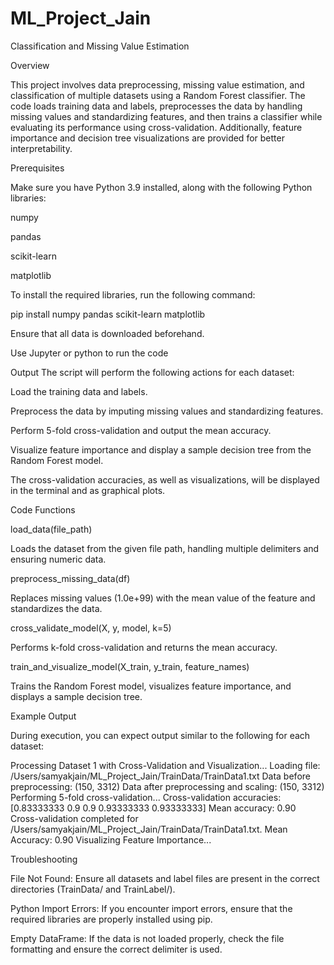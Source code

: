 # ML_Project_Jain
 Classification and Missing Value Estimation


Overview

This project involves data preprocessing, missing value estimation, and classification of multiple datasets using a Random Forest classifier. The code loads training data and labels, preprocesses the data by handling missing values and standardizing features, and then trains a classifier while evaluating its performance using cross-validation. Additionally, feature importance and decision tree visualizations are provided for better interpretability.

Prerequisites

Make sure you have Python 3.9 installed, along with the following Python libraries:

numpy

pandas

scikit-learn

matplotlib

To install the required libraries, run the following command:

pip install numpy pandas scikit-learn matplotlib



Ensure that all data is downloaded beforehand.


Use Jupyter or python to run the code


Output
The script will perform the following actions for each dataset:

Load the training data and labels.

Preprocess the data by imputing missing values and standardizing features.

Perform 5-fold cross-validation and output the mean accuracy.

Visualize feature importance and display a sample decision tree from the Random Forest model.

The cross-validation accuracies, as well as visualizations, will be displayed in the terminal and as graphical plots.

Code Functions

load_data(file_path)

Loads the dataset from the given file path, handling multiple delimiters and ensuring numeric data.

preprocess_missing_data(df)

Replaces missing values (1.0e+99) with the mean value of the feature and standardizes the data.

cross_validate_model(X, y, model, k=5)

Performs k-fold cross-validation and returns the mean accuracy.

train_and_visualize_model(X_train, y_train, feature_names)

Trains the Random Forest model, visualizes feature importance, and displays a sample decision tree.

Example Output

During execution, you can expect output similar to the following for each dataset:

Processing Dataset 1 with Cross-Validation and Visualization...
Loading file: /Users/samyakjain/ML_Project_Jain/TrainData/TrainData1.txt
Data before preprocessing: (150, 3312)
Data after preprocessing and scaling: (150, 3312)
Performing 5-fold cross-validation...
Cross-validation accuracies: [0.83333333 0.9        0.9        0.93333333 0.93333333]
Mean accuracy: 0.90
Cross-validation completed for /Users/samyakjain/ML_Project_Jain/TrainData/TrainData1.txt. Mean Accuracy: 0.90
Visualizing Feature Importance...

Troubleshooting

File Not Found: Ensure all datasets and label files are present in the correct directories (TrainData/ and TrainLabel/).

Python Import Errors: If you encounter import errors, ensure that the required libraries are properly installed using pip.

Empty DataFrame: If the data is not loaded properly, check the file formatting and ensure the correct delimiter is used.
